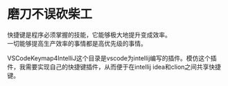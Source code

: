 # 磨刀不误砍柴工
快捷键是程序必须掌握的技能，它能够极大地提升变成效率。  
一切能够提高生产效率的事情都是高优先级的事情。  

VSCodeKeymap4IntelliJ这个目录是vscode为intellij编写的插件。模仿这个插件，我需要实现自己的快捷键插件，从而便于在intellij idea和clion之间共享快捷键。
